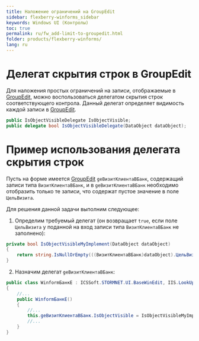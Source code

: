 ```yaml
---
title: Наложение ограничений на GroupEdit
sidebar: flexberry-winforms_sidebar
keywords: Windows UI (Контролы)
toc: true
permalink: ru/fw_add-limit-to-groupedit.html
folder: products/flexberry-winforms/
lang: ru
---
```

# Делегат скрытия строк в GroupEdit
Для наложения простых ограничений на записи, отображаемые в [GroupEdit](fw_groupedit.html), можно воспользоваться делегатом скрытия строк соответствующего контрола. Данный делегат определяет видимость каждой записи в [GroupEdit](fw_groupedit.html).
```cs
public IsObjectVisibleDelegate IsObjectVisible;
public delegate bool IsObjectVisibleDelegate(DataObject dataObject);
```
# Пример использования делегата скрытия строк
Пусть на форме имеется [GroupEdit](fw_groupedit.html) `geВизитКлиентаВБанк`, содержащий записи типа `ВизитКлиентаВБанк`, и в `geВизитКлиентаВБанк` необходимо отобразить только те записи, что содержат пустое значение в поле `ЦельВизита`.

Для решения данной задачи выполним следующее:

1. Определим требуемый делегат (он возвращает `true`, если поле `ЦельВизита` у поданной на вход записи типа `ВизитКлиентаВБанк` не заполнено):
```cs
private bool IsObjectVisibleMyImplement(DataObject dataObject)
{
	return string.IsNullOrEmpty(((ВизитКлиентаВБанк)dataObject).ЦельВизита);
}
```
2. Назначим делегат `geВизитКлиентаВБанк`:
```cs
public class WinformБанкE : ICSSoft.STORMNET.UI.BaseWinEdit, IIS.LookUpEditManager2.DPDIБанкE
{
	//...
	public WinformБанкE()
	{
		//...
		this.geВизитКлиентаВБанк.IsObjectVisible = IsObjectVisibleMyImplement;
		//...
	}
}
```